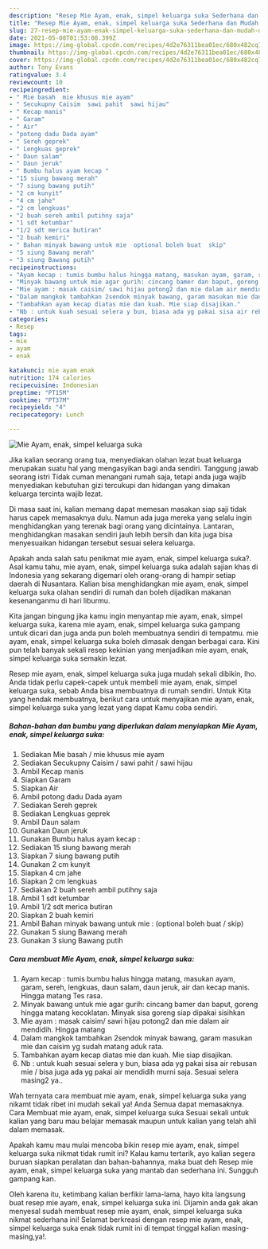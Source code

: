 ```yaml
---
description: "Resep Mie Ayam, enak, simpel keluarga suka Sederhana dan Mudah Dibuat"
title: "Resep Mie Ayam, enak, simpel keluarga suka Sederhana dan Mudah Dibuat"
slug: 27-resep-mie-ayam-enak-simpel-keluarga-suka-sederhana-dan-mudah-dibuat
date: 2021-05-08T01:53:08.399Z
image: https://img-global.cpcdn.com/recipes/4d2e76311bea01ec/680x482cq70/mie-ayam-enak-simpel-keluarga-suka-foto-resep-utama.jpg
thumbnail: https://img-global.cpcdn.com/recipes/4d2e76311bea01ec/680x482cq70/mie-ayam-enak-simpel-keluarga-suka-foto-resep-utama.jpg
cover: https://img-global.cpcdn.com/recipes/4d2e76311bea01ec/680x482cq70/mie-ayam-enak-simpel-keluarga-suka-foto-resep-utama.jpg
author: Tony Evans
ratingvalue: 3.4
reviewcount: 10
recipeingredient:
- " Mie basah  mie khusus mie ayam"
- " Secukupny Caisim  sawi pahit  sawi hijau"
- " Kecap manis"
- " Garam"
- " Air"
- "potong dadu Dada ayam"
- " Sereh geprek"
- " Lengkuas geprek"
- " Daun salam"
- " Daun jeruk"
- " Bumbu halus ayam kecap "
- "15 siung bawang merah"
- "7 siung bawang putih"
- "2 cm kunyit"
- "4 cm jahe"
- "2 cm lengkuas"
- "2 buah sereh ambil putihny saja"
- "1 sdt ketumbar"
- "1/2 sdt merica butiran"
- "2 buah kemiri"
- " Bahan minyak bawang untuk mie  optional boleh buat  skip"
- "5 siung Bawang merah"
- "3 siung Bawang putih"
recipeinstructions:
- "Ayam kecap : tumis bumbu halus hingga matang, masukan ayam, garam, sereh, lengkuas, daun salam, daun jeruk, air dan kecap manis. Hingga matang Tes rasa."
- "Minyak bawang untuk mie agar gurih: cincang bamer dan baput, goreng hingga matang kecoklatan. Minyak sisa goreng siap dipakai sisihkan"
- "Mie ayam : masak caisim/ sawi hijau potong2 dan mie dalam air mendidih. Hingga matang"
- "Dalam mangkok tambahkan 2sendok minyak bawang, garam masukan mie dan caisim yg sudah matang aduk rata."
- "Tambahkan ayam kecap diatas mie dan kuah. Mie siap disajikan."
- "Nb : untuk kuah sesuai selera y bun, biasa ada yg pakai sisa air rebusan mie / bisa juga ada yg pakai air mendidih murni saja. Sesuai selera masing2 ya.."
categories:
- Resep
tags:
- mie
- ayam
- enak

katakunci: mie ayam enak 
nutrition: 174 calories
recipecuisine: Indonesian
preptime: "PT15M"
cooktime: "PT37M"
recipeyield: "4"
recipecategory: Lunch

---
```



![Mie Ayam, enak, simpel keluarga suka](https://img-global.cpcdn.com/recipes/4d2e76311bea01ec/680x482cq70/mie-ayam-enak-simpel-keluarga-suka-foto-resep-utama.jpg)

Jika kalian seorang orang tua, menyediakan olahan lezat buat keluarga merupakan suatu hal yang mengasyikan bagi anda sendiri. Tanggung jawab seorang istri Tidak cuman menangani rumah saja, tetapi anda juga wajib menyediakan kebutuhan gizi tercukupi dan hidangan yang dimakan keluarga tercinta wajib lezat.

Di masa  saat ini, kalian memang dapat memesan masakan siap saji tidak harus capek memasaknya dulu. Namun ada juga mereka yang selalu ingin menghidangkan yang terenak bagi orang yang dicintainya. Lantaran, menghidangkan masakan sendiri jauh lebih bersih dan kita juga bisa menyesuaikan hidangan tersebut sesuai selera keluarga. 



Apakah anda salah satu penikmat mie ayam, enak, simpel keluarga suka?. Asal kamu tahu, mie ayam, enak, simpel keluarga suka adalah sajian khas di Indonesia yang sekarang digemari oleh orang-orang di hampir setiap daerah di Nusantara. Kalian bisa menghidangkan mie ayam, enak, simpel keluarga suka olahan sendiri di rumah dan boleh dijadikan makanan kesenanganmu di hari liburmu.

Kita jangan bingung jika kamu ingin menyantap mie ayam, enak, simpel keluarga suka, karena mie ayam, enak, simpel keluarga suka gampang untuk dicari dan juga anda pun boleh membuatnya sendiri di tempatmu. mie ayam, enak, simpel keluarga suka boleh dimasak dengan berbagai cara. Kini pun telah banyak sekali resep kekinian yang menjadikan mie ayam, enak, simpel keluarga suka semakin lezat.

Resep mie ayam, enak, simpel keluarga suka juga mudah sekali dibikin, lho. Anda tidak perlu capek-capek untuk membeli mie ayam, enak, simpel keluarga suka, sebab Anda bisa membuatnya di rumah sendiri. Untuk Kita yang hendak membuatnya, berikut cara untuk menyajikan mie ayam, enak, simpel keluarga suka yang lezat yang dapat Kamu coba sendiri.

<!--inarticleads1-->

##### Bahan-bahan dan bumbu yang diperlukan dalam menyiapkan Mie Ayam, enak, simpel keluarga suka:

1. Sediakan  Mie basah / mie khusus mie ayam
1. Sediakan  Secukupny Caisim / sawi pahit / sawi hijau
1. Ambil  Kecap manis
1. Siapkan  Garam
1. Siapkan  Air
1. Ambil potong dadu Dada ayam
1. Sediakan  Sereh geprek
1. Sediakan  Lengkuas geprek
1. Ambil  Daun salam
1. Gunakan  Daun jeruk
1. Gunakan  Bumbu halus ayam kecap :
1. Sediakan 15 siung bawang merah
1. Siapkan 7 siung bawang putih
1. Gunakan 2 cm kunyit
1. Siapkan 4 cm jahe
1. Siapkan 2 cm lengkuas
1. Sediakan 2 buah sereh ambil putihny saja
1. Ambil 1 sdt ketumbar
1. Ambil 1/2 sdt merica butiran
1. Siapkan 2 buah kemiri
1. Ambil  Bahan minyak bawang untuk mie : (optional boleh buat / skip)
1. Gunakan 5 siung Bawang merah
1. Gunakan 3 siung Bawang putih




<!--inarticleads2-->

##### Cara membuat Mie Ayam, enak, simpel keluarga suka:

1. Ayam kecap : tumis bumbu halus hingga matang, masukan ayam, garam, sereh, lengkuas, daun salam, daun jeruk, air dan kecap manis. Hingga matang Tes rasa.
1. Minyak bawang untuk mie agar gurih: cincang bamer dan baput, goreng hingga matang kecoklatan. Minyak sisa goreng siap dipakai sisihkan
1. Mie ayam : masak caisim/ sawi hijau potong2 dan mie dalam air mendidih. Hingga matang
1. Dalam mangkok tambahkan 2sendok minyak bawang, garam masukan mie dan caisim yg sudah matang aduk rata.
1. Tambahkan ayam kecap diatas mie dan kuah. Mie siap disajikan.
1. Nb : untuk kuah sesuai selera y bun, biasa ada yg pakai sisa air rebusan mie / bisa juga ada yg pakai air mendidih murni saja. Sesuai selera masing2 ya..




Wah ternyata cara membuat mie ayam, enak, simpel keluarga suka yang nikamt tidak ribet ini mudah sekali ya! Anda Semua dapat memasaknya. Cara Membuat mie ayam, enak, simpel keluarga suka Sesuai sekali untuk kalian yang baru mau belajar memasak maupun untuk kalian yang telah ahli dalam memasak.

Apakah kamu mau mulai mencoba bikin resep mie ayam, enak, simpel keluarga suka nikmat tidak rumit ini? Kalau kamu tertarik, ayo kalian segera buruan siapkan peralatan dan bahan-bahannya, maka buat deh Resep mie ayam, enak, simpel keluarga suka yang mantab dan sederhana ini. Sungguh gampang kan. 

Oleh karena itu, ketimbang kalian berfikir lama-lama, hayo kita langsung buat resep mie ayam, enak, simpel keluarga suka ini. Dijamin anda gak akan menyesal sudah membuat resep mie ayam, enak, simpel keluarga suka nikmat sederhana ini! Selamat berkreasi dengan resep mie ayam, enak, simpel keluarga suka enak tidak rumit ini di tempat tinggal kalian masing-masing,ya!.

